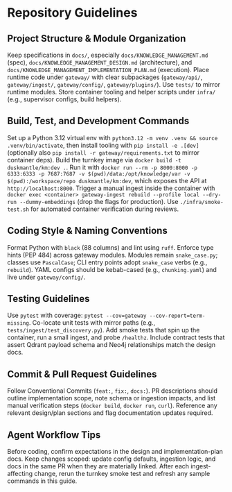 # Repository Guidelines

## Project Structure & Module Organization
Keep specifications in `docs/`, especially `docs/KNOWLEDGE_MANAGEMENT.md` (spec), `docs/KNOWLEDGE_MANAGEMENT_DESIGN.md` (architecture), and `docs/KNOWLEDGE_MANAGEMENT_IMPLEMENTATION_PLAN.md` (execution). Place runtime code under `gateway/` with clear subpackages (`gateway/api/`, `gateway/ingest/`, `gateway/config/`, `gateway/plugins/`). Use `tests/` to mirror runtime modules. Store container tooling and helper scripts under `infra/` (e.g., supervisor configs, build helpers).

## Build, Test, and Development Commands
Set up a Python 3.12 virtual env with `python3.12 -m venv .venv && source .venv/bin/activate`, then install tooling with `pip install -e .[dev]` (optionally also `pip install -r gateway/requirements.txt` to mirror container deps). Build the turnkey image via `docker build -t duskmantle/km:dev .`. Run it with `docker run --rm -p 8000:8000 -p 6333:6333 -p 7687:7687 -v $(pwd)/data:/opt/knowledge/var -v $(pwd):/workspace/repo duskmantle/km:dev`, which exposes the API at `http://localhost:8000`. Trigger a manual ingest inside the container with `docker exec <container> gateway-ingest rebuild --profile local --dry-run --dummy-embeddings` (drop the flags for production). Use `./infra/smoke-test.sh` for automated container verification during reviews.

## Coding Style & Naming Conventions
Format Python with `black` (88 columns) and lint using `ruff`. Enforce type hints (PEP 484) across gateway modules. Modules remain `snake_case.py`; classes use `PascalCase`; CLI entry points adopt `snake_case` verbs (e.g., `rebuild`). YAML configs should be kebab-cased (e.g., `chunking.yaml`) and live under `gateway/config/`.

## Testing Guidelines
Use `pytest` with coverage: `pytest --cov=gateway --cov-report=term-missing`. Co-locate unit tests with mirror paths (e.g., `tests/ingest/test_discovery.py`). Add smoke tests that spin up the container, run a small ingest, and probe `/healthz`. Include contract tests that assert Qdrant payload schema and Neo4j relationships match the design docs.

## Commit & Pull Request Guidelines
Follow Conventional Commits (`feat:`, `fix:`, `docs:`). PR descriptions should outline implementation scope, note schema or ingestion impacts, and list manual verification steps (`docker build`, `docker run`, `curl`). Reference any relevant design/plan sections and flag documentation updates required.

## Agent Workflow Tips
Before coding, confirm expectations in the design and implementation-plan docs. Keep changes scoped: update config defaults, ingestion logic, and docs in the same PR when they are materially linked. After each ingest-affecting change, rerun the turnkey smoke test and refresh any sample commands in this guide.
